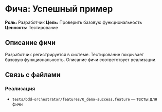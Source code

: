 # Фича: Успешный пример

**Роль:** Разработчик
**Цель:** Проверить базовую функциональность
**Ценность:** Тестирование

## Описание фичи

Разработчик регистрируется в системе. Тестирование покрывает базовую функциональность. Описание фичи соответствует реализации.

## Связь с файлами

### Реализация
- `tests/bdd-orchestrator/features/0_demo-success.feature` — тесты для фичи
